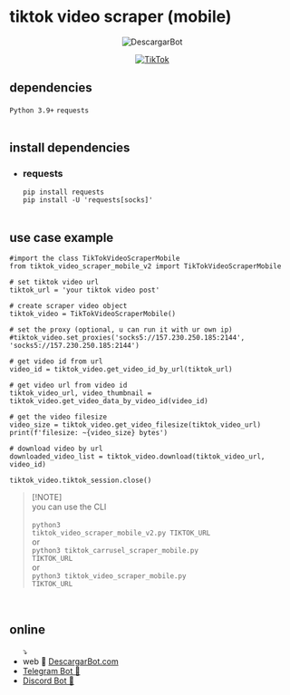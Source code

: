 # tiktok video scraper (mobile)
<div align="center">
  
![DescargarBot](https://www.descargarbot.com/v/download-github_tiktok.png)
  
[![TikTok](https://img.shields.io/badge/on-descargarbot?logo=github&label=status&color=green
)](https://github.com/descargarbot/tiktok-video-scraper-mobile/issues "TikTok Mobile")
</div>

<h2>dependencies</h2>
<code>Python 3.9+</code>
<code>requests</code>
<br>
<br>
<h2>install dependencies</h2>
<ul>
<li><h3>requests</h3></li>
  <code>pip install requests</code><br>
  <code>pip install -U 'requests[socks]'</code>
  <br>
<br>
</ul>
<h2>use case example</h2>

    #import the class TikTokVideoScraperMobile
    from tiktok_video_scraper_mobile_v2 import TikTokVideoScraperMobile

    # set tiktok video url
    tiktok_url = 'your tiktok video post'
    
    # create scraper video object
    tiktok_video = TikTokVideoScraperMobile()

    # set the proxy (optional, u can run it with ur own ip)
    #tiktok_video.set_proxies('socks5://157.230.250.185:2144', 'socks5://157.230.250.185:2144')

    # get video id from url
    video_id = tiktok_video.get_video_id_by_url(tiktok_url)
    
    # get video url from video id
    tiktok_video_url, video_thumbnail = tiktok_video.get_video_data_by_video_id(video_id)

    # get the video filesize
    video_size = tiktok_video.get_video_filesize(tiktok_video_url)
    print(f'filesize: ~{video_size} bytes')

    # download video by url
    downloaded_video_list = tiktok_video.download(tiktok_video_url, video_id)
 
    tiktok_video.tiktok_session.close()

  > [!NOTE]\
  > you can use the CLI
  <br><br>
  > <code>python3 tiktok_video_scraper_mobile_v2.py TIKTOK_URL</code><br>or<br>
  > <code>python3 tiktok_carrusel_scraper_mobile.py TIKTOK_URL</code><br>or<br>
  > <code>python3 tiktok_video_scraper_mobile.py TIKTOK_URL</code>
  
<br>
<h2>online</h2>
<ul>
  ⤵
  <li> web 🤖 <a href="https://descargarbot.com" >  DescargarBot.com</a></li>
  <li> <a href="https://t.me/xDescargarBot" > Telegram Bot 🤖 </a></li>
  <li> <a href="https://discord.gg/gcFVruyjeQ" > Discord Bot 🤖 </a></li>
</ul>

